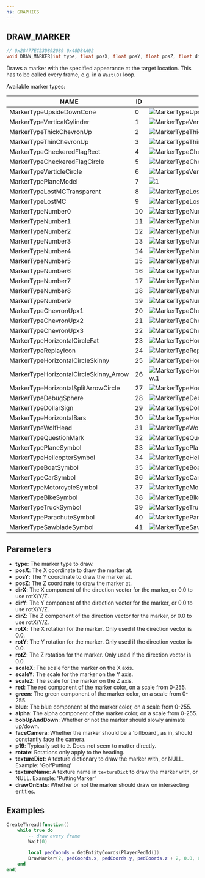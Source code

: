 ```yaml
---
ns: GRAPHICS
---
```

## DRAW_MARKER

```c
// 0x28477EC23D892089 0x48D84A02
void DRAW_MARKER(int type, float posX, float posY, float posZ, float dirX, float dirY, float dirZ, float rotX, float rotY, float rotZ, float scaleX, float scaleY, float scaleZ, int red, int green, int blue, int alpha, BOOL bobUpAndDown, BOOL faceCamera, int p19, BOOL rotate, char* textureDict, char* textureName, BOOL drawOnEnts);
```

Draws a marker with the specified appearance at the target location. This has to be called every frame, e.g. in a `Wait(0)` loop.

Available marker types:

<!--
[...document.querySelectorAll('img')].filter(a => a.src.match(/100x100/)).map((a, i) => `| ${a.alt} | ${i} | ![${a.alt}](${a.src}) |`).join('\n')
https://forum.fivem.net/t/resource-available-markers/99384
-->

| NAME | ID | IMAGE |
| ---- | -- | ----- |
| MarkerTypeUpsideDownCone | 0 | ![MarkerTypeUpsideDownCone](https://forum.fivem.net/uploads/default/optimized/3X/0/a/0ae17e1f2837bd1a577ca9018fe0132f82ec36e4_1_100x100.jpg) |
| MarkerTypeVerticalCylinder | 1 | ![MarkerTypeVerticalCylinder.1](https://forum.fivem.net/uploads/default/optimized/3X/b/c/bc62bab1a5d0eb868a879e475839d0d4ec465e7d_1_100x100.jpg) |
| MarkerTypeThickChevronUp | 2 | ![MarkerTypeThickChevronUp](https://forum.fivem.net/uploads/default/optimized/3X/6/f/6f7cf864131879bc00f438282c85556bb763cd28_1_100x100.jpg) |
| MarkerTypeThinChevronUp | 3 | ![MarkerTypeThinChevronUp](https://forum.fivem.net/uploads/default/optimized/3X/f/1/f17668a4e0cf12d8c0204e32f04f6764e7ed8f02_1_100x100.jpg) |
| MarkerTypeCheckeredFlagRect | 4 | ![MarkerTypeCheckeredFlagRect](https://forum.fivem.net/uploads/default/optimized/3X/2/9/296116b0ced6d5aa3fd7d0132eef0f53f76d4e8b_1_100x100.jpg) |
| MarkerTypeCheckeredFlagCircle | 5 | ![MarkerTypeCheckeredFlagCircle](https://forum.fivem.net/uploads/default/optimized/3X/e/7/e7cbf66bab9bdfaaa61e2aa2f80f384c6290c529_1_100x100.jpg) |
| MarkerTypeVerticleCircle | 6 | ![MarkerTypeVerticleCircle](https://forum.fivem.net/uploads/default/optimized/3X/b/a/ba7c90fe2eee6ab44ca186573ad81e6d0f562d0e_1_100x100.jpg) |
| MarkerTypePlaneModel | 7 | ![1](https://forum.fivem.net/uploads/default/optimized/3X/4/f/4fef49363420a199a3ebecbef30889e8d8fd7874_1_100x100.jpg) |
| MarkerTypeLostMCTransparent | 8 | ![MarkerTypeLostMCTransparent.1](https://forum.fivem.net/uploads/default/optimized/3X/6/a/6a43b154d1eb16d8d698b5d260e769c9aed98b13_1_100x100.jpg) |
| MarkerTypeLostMC | 9 | ![MarkerTypeLostMC.1](https://forum.fivem.net/uploads/default/optimized/3X/0/4/04e6b820da3613f9858d500636298e49f3c31a6f_1_100x100.png) |
| MarkerTypeNumber0 | 10 | ![MarkerTypeNumber0](https://forum.fivem.net/uploads/default/optimized/3X/4/8/48fd045347e609c6162ceeee64565ee72428fb83_1_100x100.jpg) |
| MarkerTypeNumber1 | 11 | ![MarkerTypeNumber1](https://forum.fivem.net/uploads/default/optimized/3X/6/5/657e143a882279742fc4845fa149e7f8e838377c_1_100x100.png) |
| MarkerTypeNumber2 | 12 | ![MarkerTypeNumber2](https://forum.fivem.net/uploads/default/optimized/3X/7/7/77a4d8fd1c96100c3271de720e1539547e0c6298_1_100x100.png) |
| MarkerTypeNumber3 | 13 | ![MarkerTypeNumber3](https://forum.fivem.net/uploads/default/optimized/3X/f/f/ff401dea6ce5b952a5d11d9e9e3af05d821c4e51_1_100x100.png) |
| MarkerTypeNumber4 | 14 | ![MarkerTypeNumber4](https://forum.fivem.net/uploads/default/optimized/3X/6/f/6f91beba5fd936d447e95a2f074da06b40a13b25_1_100x100.jpg) |
| MarkerTypeNumber5 | 15 | ![MarkerTypeNumber5](https://forum.fivem.net/uploads/default/optimized/3X/a/9/a917f760acc874ed06e3d263760bf2df51e4f523_1_100x100.png) |
| MarkerTypeNumber6 | 16 | ![MarkerTypeNumber6](https://forum.fivem.net/uploads/default/optimized/3X/f/b/fb30dafdf15a936bdcabf2c91dc3c7daca542e85_1_100x100.png) |
| MarkerTypeNumber7 | 17 | ![MarkerTypeNumber7](https://forum.fivem.net/uploads/default/optimized/3X/f/1/f11a5ebe7dfadc8cf323f854b663ef5d6ac03c1f_1_100x100.png) |
| MarkerTypeNumber8 | 18 | ![MarkerTypeNumber8](https://forum.fivem.net/uploads/default/optimized/3X/b/b/bbb28db52b38fe387c025919ef37b41984e650fe_1_100x100.png) |
| MarkerTypeNumber9 | 19 | ![MarkerTypeNumber9](https://forum.fivem.net/uploads/default/optimized/3X/d/6/d6b305d4ca172a6af584b6fa4fc11d81610a2738_1_100x100.png) |
| MarkerTypeChevronUpx1 | 20 | ![MarkerTypeChevronUpx1](https://forum.fivem.net/uploads/default/optimized/3X/5/4/5427b813759135cd6af61d14d53a1911df1f7f31_1_100x100.png) |
| MarkerTypeChevronUpx2 | 21 | ![MarkerTypeChevronUpx2](https://forum.fivem.net/uploads/default/optimized/3X/6/2/6226b993cefe78324d22f598a111a29334f6a187_1_100x100.png) |
| MarkerTypeChevronUpx3 | 22 | ![MarkerTypeChevronUpx3](https://forum.fivem.net/uploads/default/optimized/3X/f/e/fe6c4283a8575d76d48bd1410ac06f7e263fafd3_1_100x100.png) |
| MarkerTypeHorizontalCircleFat | 23 | ![MarkerTypeHorizontalCircleFat.1](https://forum.fivem.net/uploads/default/optimized/3X/a/9/a97031a87bc500c65d99554498e8de0f8bae542c_1_100x100.png) |
| MarkerTypeReplayIcon | 24 | ![MarkerTypeReplayIcon](https://forum.fivem.net/uploads/default/optimized/3X/1/e/1ea8ed4f0fabcc480fcbe108d0d292a3db225ce0_1_100x100.jpg) |
| MarkerTypeHorizontalCircleSkinny | 25 | ![MarkerTypeHorizontalCircleSkinny.1](https://forum.fivem.net/uploads/default/optimized/3X/f/d/fd34b130bff06924f05bc633da9b1b0191e97076_1_100x100.png) |
| MarkerTypeHorizontalCircleSkinny_Arrow | 26 | ![MarkerTypeHorizontalCircleSkinny_Arrow.1](https://forum.fivem.net/uploads/default/optimized/3X/5/9/591bdfd2eb014ae282e5f110b44f3e3b6031620c_1_100x100.jpg) |
| MarkerTypeHorizontalSplitArrowCircle | 27 | ![MarkerTypeHorizontalSplitArrowCircle.1](https://forum.fivem.net/uploads/default/optimized/3X/9/d/9daf3419c8121acc5e8442441f33d8a116679435_1_100x100.png) |
| MarkerTypeDebugSphere | 28 | ![MarkerTypeDebugSphere](https://forum.fivem.net/uploads/default/optimized/3X/c/7/c7c017026e1d25e9baff8e56ec45579a051b0981_1_100x100.png) |
| MarkerTypeDollarSign | 29 | ![MarkerTypeDollarSign](https://forum.fivem.net/uploads/default/optimized/3X/e/8/e8d8d1533796468c9c4666681a6e4b92b1714df7_1_100x100.png) |
| MarkerTypeHorizontalBars | 30 | ![MarkerTypeHorizontalBars](https://forum.fivem.net/uploads/default/optimized/3X/e/7/e73cfb9524a39619f2e625264fa0efe13c35f89a_1_100x100.png) |
| MarkerTypeWolfHead | 31 | ![MarkerTypeWolfHead](https://forum.fivem.net/uploads/default/optimized/3X/4/8/4836a6eae88805004fed164bda142e1fa609c2ca_1_100x100.png) |
| MarkerTypeQuestionMark | 32 | ![MarkerTypeQuestionMark](https://forum.fivem.net/uploads/default/optimized/3X/9/f/9f3e999ff407ecc5741ec6a8afbda903e3450566_1_100x100.png) |
| MarkerTypePlaneSymbol | 33 | ![MarkerTypePlaneSymbol](https://forum.fivem.net/uploads/default/optimized/3X/2/e/2e1aca0a8c708ad9e167a7d316dc72f36e1987ab_1_100x100.png) |
| MarkerTypeHelicopterSymbol | 34 | ![MarkerTypeHelicopterSymbol](https://forum.fivem.net/uploads/default/optimized/3X/5/c/5cd486cfaea2932cb6eeb4063d63fbb3394a2d32_1_100x100.png) |
| MarkerTypeBoatSymbol | 35 | ![MarkerTypeBoatSymbol](https://forum.fivem.net/uploads/default/optimized/3X/7/7/779e00024a59baf26dc9378c1a401d54343cc69c_1_100x100.png) |
| MarkerTypeCarSymbol | 36 | ![MarkerTypeCarSymbol](https://forum.fivem.net/uploads/default/optimized/3X/4/2/42af5f67a6177c7bf2703d7cd6383125233be638_1_100x100.png) |
| MarkerTypeMotorcycleSymbol | 37 | ![MarkerTypeMotorcycleSymbol](https://forum.fivem.net/uploads/default/optimized/3X/8/b/8bb96eed6e31cab08c1d4295e1ca7950e1ecb2ea_1_100x100.png) |
| MarkerTypeBikeSymbol | 38 | ![MarkerTypeBikeSymbol](https://forum.fivem.net/uploads/default/optimized/3X/c/7/c7a16991693547e1f8775ab0b101c02f540cc069_1_100x100.png) |
| MarkerTypeTruckSymbol | 39 | ![MarkerTypeTruckSymbol](https://forum.fivem.net/uploads/default/optimized/3X/4/f/4f567acb4e072f202b8bf77fa06ac91685fa089a_1_100x100.jpg) |
| MarkerTypeParachuteSymbol | 40 | ![MarkerTypeParachuteSymbol](https://forum.fivem.net/uploads/default/optimized/3X/3/c/3cfc2ed459c48a9613fff7e05780ec9d8ebe5534_1_100x100.png) |
| MarkerTypeSawbladeSymbol | 41 | ![MarkerTypeSawbladeSymbol](https://forum.fivem.net/uploads/default/optimized/3X/7/0/70f62dd1578e16d59e11d6fa1450722242f8b9c7_1_100x100.png) |

## Parameters
* **type**: The marker type to draw.
* **posX**: The X coordinate to draw the marker at.
* **posY**: The Y coordinate to draw the marker at.
* **posZ**: The Z coordinate to draw the marker at.
* **dirX**: The X component of the direction vector for the marker, or 0.0 to use rotX/Y/Z.
* **dirY**: The Y component of the direction vector for the marker, or 0.0 to use rotX/Y/Z.
* **dirZ**: The Z component of the direction vector for the marker, or 0.0 to use rotX/Y/Z.
* **rotX**: The X rotation for the marker. Only used if the direction vector is 0.0.
* **rotY**: The Y rotation for the marker. Only used if the direction vector is 0.0.
* **rotZ**: The Z rotation for the marker. Only used if the direction vector is 0.0.
* **scaleX**: The scale for the marker on the X axis.
* **scaleY**: The scale for the marker on the Y axis.
* **scaleZ**: The scale for the marker on the Z axis.
* **red**: The red component of the marker color, on a scale from 0-255.
* **green**: The green component of the marker color, on a scale from 0-255.
* **blue**: The blue component of the marker color, on a scale from 0-255.
* **alpha**: The alpha component of the marker color, on a scale from 0-255.
* **bobUpAndDown**: Whether or not the marker should slowly animate up/down.
* **faceCamera**: Whether the marker should be a 'billboard', as in, should constantly face the camera.
* **p19**: Typically set to `2`. Does not seem to matter directly.
* **rotate**: Rotations only apply to the heading.
* **textureDict**: A texture dictionary to draw the marker with, or NULL. Example: 'GolfPutting'
* **textureName**: A texture name in `textureDict` to draw the marker with, or NULL. Example: 'PuttingMarker'
* **drawOnEnts**: Whether or not the marker should draw on intersecting entities.

## Examples
```lua
CreateThread(function()
	while true do
		-- draw every frame
		Wait(0)

		local pedCoords = GetEntityCoords(PlayerPedId())
		DrawMarker(2, pedCoords.x, pedCoords.y, pedCoords.z + 2, 0.0, 0.0, 0.0, 0.0, 180.0, 0.0, 2.0, 2.0, 2.0, 255, 128, 0, 50, false, true, 2, nil, nil, false)
	end
end)
```
